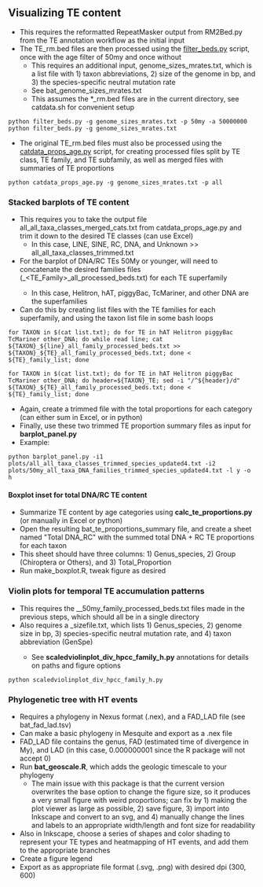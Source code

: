 ## Visualizing TE content
  * This requires the reformatted RepeatMasker output from RM2Bed.py from the TE annotation workflow as the initial input
  * The TE_rm.bed files are then processed using the [filter_beds.py](https://github.com/davidaray/bioinfo_tools/blob/master/filter_beds.py) script, once with the age filter of 50my and once without
    * This requires an additional input, genome_sizes_mrates.txt, which is a list file with 1) taxon abbreviations, 2) size of the genome in bp, and 3) the species-specific neutral mutation rate
    * See bat_genome_sizes_mrates.txt
    * This assumes the \*\_rm.bed files are in the current directory, see catdata.sh for convenient setup
  ```
  python filter_beds.py -g genome_sizes_mrates.txt -p 50my -a 50000000
  python filter_beds.py -g genome_sizes_mrates.txt
  ```
  
  * The original TE_rm.bed files must also be processed using the [catdata_props_age.py](https://github.com/davidaray/bioinfo_tools/blob/master/catdata_props_age.py) script, for creating processed files split by TE class, TE family, and TE subfamily, as well as merged files with summaries of TE proportions
  ```
  python catdata_props_age.py -g genome_sizes_mrates.txt -p all
  ```

### Stacked barplots of TE content
  * This requires you to take the output file all_all_taxa_classes_merged_cats.txt from catdata_props_age.py and trim it down to the desired TE classes (can use Excel)
    * In this case, LINE, SINE, RC, DNA, and Unknown >> all_all_taxa_classes_trimmed.txt
  * For the barplot of DNA/RC TEs 50My or younger, will need to concatenate the desired families files (<TAXON>_<TE_Family>_all_processed_beds.txt) for each TE superfamily
    * In this case, Helitron, hAT, piggyBac, TcMariner, and other DNA are the superfamilies
  * Can do this by creating list files with the TE families for each superfamily, and using the taxon list file in some bash loops
  ```
  for TAXON in $(cat list.txt); do for TE in hAT Helitron piggyBac TcMariner other_DNA; do while read line; cat ${TAXON}_${line}_all_family_processed_beds.txt >> ${TAXON}_${TE}_all_family_processed_beds.txt; done < ${TE}_family_list; done

for TAXON in $(cat list.txt); do for TE in hAT Helitron piggyBac TcMariner other_DNA; do header=${TAXON}_TE; sed -i "/^${header}/d" ${TAXON}_${TE}_all_family_processed_beds.txt; done < ${TE}_family_list; done
  ```
  * Again, create a trimmed file with the total proportions for each category (can either sum in Excel, or in python)
  * Finally, use these two trimmed TE proportion summary files as input for **barplot_panel.py**
  * Example:
  ``` 
  python barplot_panel.py -i1 plots/all_all_taxa_classes_trimmed_species_updated4.txt -i2 plots/50my_all_taxa_DNA_families_trimmed_species_updated4.txt -l y -o h
  ```
 #### Boxplot inset for total DNA/RC TE content
  * Summarize TE content by age categories using **calc_te_proportions.py** (or manually in Excel or python)
  * Open the resulting bat_te_proportions_summary file, and create a sheet named "Total DNA_RC" with the summed total DNA + RC TE proportions for each taxon
  * This sheet should have three columns: 1) Genus_species, 2) Group (Chiroptera or Others), and 3) Total_Proportion
  * Run make_boxplot.R, tweak figure as desired
 
 
 ### Violin plots for temporal TE accumulation patterns
  * This requires the <TAXON>_<TECLASS>_50my_family_processed_beds.txt files made in the previous steps, which should all be in a single directory
  * Also requires a <CLADE>_sizefile.txt, which lists 1) Genus_species, 2) genome size in bp, 3) species-specific neutral mutation rate, and 4) taxon abbreviation (GenSpe)
    * See **scaledviolinplot_div_hpcc_family_h.py** annotations for details on paths and figure options
  ```
  python scaledviolinplot_div_hpcc_family_h.py
  ```

### Phylogenetic tree with HT events
 * Requires a phylogeny in Nexus format (.nex), and a FAD_LAD file (see bat_fad_lad.tsv)
  * Can make a basic phylogeny in Mesquite and export as a .nex file
  * FAD_LAD file contains the genus, FAD (estimated time of divergence in My), and LAD (in this case, 0.000000001 since the R package will not accept 0)
 * Run **bat_geoscale.R**, which adds the geologic timescale to your phylogeny
   * The main issue with this package is that the current version overwrites the base option to change the figure size, so it produces a very small figure with weird proportions; can fix by 1) making the plot viewer as large as possible, 2) save figure, 3) import into Inkscape and convert to an svg, and 4) manually change the lines and labels to an appropriate width/length and font size for readability
 * Also in Inkscape, choose a series of shapes and color shading to represent your TE types and heatmapping of HT events, and add them to the appropriate branches
 * Create a figure legend
 * Export as as appropriate file format (.svg, .png) with desired dpi (300, 600)
